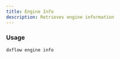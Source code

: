 ```yaml
---
title: Engine Info 
description: Retrieves engine information
---
```


### Usage

```bash [Terminal]
dxflow engine info
```

